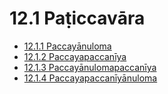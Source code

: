 

# 12.1 Paṭiccavāra

* [12.1.1 Paccayānuloma](12.1/12.1.1.md)
* [12.1.2 Paccayapaccanīya](12.1/12.1.2.md)
* [12.1.3 Paccayānulomapaccanīya](12.1/12.1.3.md)
* [12.1.4 Paccayapaccanīyānuloma](12.1/12.1.4.md)



